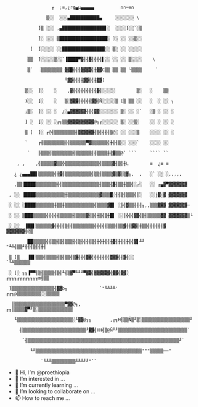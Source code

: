  

 

 

                     ╓  ;≡,¿rg▄µ▄▄▄▄▄          ∩∩─≡∩

                   ▒░░  ░░░▄███████████▄     ░░░░░░░ \

                ]▒ ░░░ ,▄████████████████▌░  ░░░░]░░`░▒

                ]░ ░░░ ▒██████████████████░ ]░ ░░ ░░▒░░

             [  ]░░░░░ ░░████████████████░░ ▒░ ░░ ░░░░░

            ▒▒  ]░░░░░▒░░`▐████▀▓╢╢▓╢╣╣╣▌░░ ░░ ░░ ▒░░░░    \

            ▒`   ▒▒▒▒▒▒▒▒ ▓▓█╣╣╢▓▓▓▓╣╫▓▓C▒▒ ▒▒ ▒▒ └▒▒▒▒     `

                          ╙▓▓╣╣╢╫▓▓╣╣╫▓▓[

           ▒░░  ]░    ░    ,▓╣╣╣╣╣╣╣╢╢▓╣░░░░░        ▒░   ░    ▒▒

           )░░  ]░    ░   ▒░▓▓▓╢╣╣╣╣▓▓╣Ñ░░░░░▒ [▒ ▒▒ ░░   ░  ░ ░░ ┐

           ;▒░  ]░ ░░ ░  ¿░▄▓▓▓▓▓▓╢╣╣▓▓░░░░░░░ ▒░ ░░ ░`   ░▒ ░ ░░ ░

           ] ░  ]░ ░░ ░╓╗▒▒▓▓▓▓▓▓▓▓▓▓@╖╓░░░░░░ ▒░ ░░▒░    ░░ ░ ░░ ░

           ▒ ]  ]░ ╓@╢▒▒▒▒▒▒▒▒╢▓▓▓▓▓▓╢▒╣╢╢╢▒@░ ░░ ░░░▒    ░░░░ ░░ ░

           `    ╒╣▒▒▒▒▒▒▒▒╣╣▒▒▒▒▒▒▀▓▒▒▒▒▒▒╣╫╣╢▒░░ ░░░`    ░░░░ ░░

            `   ╟▒▒▒╣▒▒▒▒▒▒▒▒╣▒▒▒▒▒▒╢╢▒▒▒▒╫╢▓▒▒@` ```     ```` ``

        , ,    ,╣▒▒▒▒▒▓▒▒╬▒▒▒▒▒▒▒▒▒▒▒▒▒╣▒▒▒▒▓╢▒╣╫L        ≡  ¿≡ ≡

       ¿ ¿▄▄▄██▌▒▒▒▒▒▒╣╫▓╢▒▒▒▒▒▒▒▒▒▒╣▒▒╢▒▒▒▒▓▒▓╢▒▓╖,  ,   ░` ░░ ░,,,,,

       ,▒▒▐████▒▒▒▒▒▒▒▒╣╣▒▒▒▒▒▒▒▒▒▒▒▒▒▒╢▒▒▒╢▓╢▒▒╫▒▒╣░┌░   ░░ ╓▄▓▀▓▓▓▓▓▓▓

     , ░░ ▐████▒▒▒▒▒▒▒▒▒▒▒╫▒▒▒▒▒▒▒▒▒▒▒▒▓▒▒▒█░╢╢▒╢▒▒▒╣║░   ░░j▓░▓ ▓▓▓▓▓▓▓

     ░ ░░ ░████▒▒▒▒▒▒▒╫▒▒╫▒▒▒▒▒▒▒▒▒▒▒╣▒▒▒▒▓█▌ ░╟╣▓▒▒╢╢╢╖,,▒▒▒▓▓▓ ▓▓▓▓▓▓▓─

     ░ ░░ ▒███▒▒▒▒▒╣╣╣╣╣▒▒▒▒▒╢▒▒▒▒▓╢▒╣╫▒╣▒╫█▌ ░░║╬╣╣▓▓╣▒╢▒▒▒▒▒▓▓ ▓▓▓▓▓▓▓▒└

     ░ ░░  ▐██▌▒▒▒▒▒▒▓╣╣╣╢▒╢╢▒▒▒▒▒▒▒▒╣╣╣╣╢▒▒▒╢▒▒▓╢╢▓▓╣╫▒▒╣╢╢╢╢╢▓ ▓▓▓▓▓▓▓╣@▒

            ██▒▒▒▒▒╣╣▒▒╣▒╢▒▒▒╢╣▒╢╣╢╣▒╢╫╬╫╣╢╫▓╢╫╢╢╫╣╣▓▌╨╜     "╨╩╣▒▒╜╢╢╢▒╢╢╫╢

     ▒ ]▒   ▐█▌▒▒▒╣▒▒▒▒╣▒╢▒▒╣▒▓╢╢╣▓▓╣╣╣╢╢╣╣▓▓▓╣╢▓╣░░               `╙╩▒▒▒▒▒▒

     ░ ]░ ╖╖▐▀▀╢▒╢▒▒▒▒╢▒╣╨╣▒▓▀╙╜╜▀▓▓╣▓▓▓▓▓▓╣▓▓╣▓▓░          ╓╖╖╖╓╓╓╓╖╖╖╥m╣▒▒

     ]▒▒▒▒▒▒▒▒▒▒▒▒▒▒▒▒╢▓▓b╖            `"╙╩╜╩'         ╓╓╖p▒▒▒▒▒▒▒▒▒░░▒▒▒▒▒

      ║▒▒▒▒▒▒▒▒▒▒▒▒▒▒▒▒▒▒▒▀▓▓@╖,                  ╓╖║▒▒▒▒▓▀╜▒░▒▒▒▒▒▒▒▒▒▒▒▒▒

       ╙▒▒▒▒▒▒▒▒▒▒▒▒▒▒▒▒▒▒▒▒▒░╙▓▓@╖╖       ,╓╗H╢▒▒Ñ▒╜▒░▒▒▒▒▒▒▒▒▒▒▒▒▒▒▒▒▒▒╜

         ╢▒▒▒▒▒▒▒▒▒▒▒▒▒▒▒▒▒▒▒▒▒▒▒▒╜▓▓╣HH╣▒@Ñ╜╜▒▒▒▒▒▒▒▒▒▒▒▒▒▒▒▒▒▒▒▒▒▒▒▒▒▒`

          `╢▒▒▒▒▒▒▒▒▒▒▒▒▒▒▒▒▒▒▒▒▒▒▒▒▒▒▒▒▒▒▒▒▒▒▒▒▒▒▒▒▒▒▒▒▒▒▒▒▒▒▒▒▒▒▒▒▒╜`

             ╙╜▒▒▒▒▒▒▒▒▒▒▒▒▒▒▒▒▒▒▒▒▒▒▒▒▒▒▒▒▒▒▒▒▒▒▒▒▒▒▒▒"""▒▒▒▒▒──"

                 `╙╨╨▒▒▒▒▒▒▒▒▒╨╨╨╜╜"``

 

 

 

 

 

 
- 👋 Hi, I’m @proethiopia
- 👀 I’m interested in ...
- 🌱 I’m currently learning ...
- 💞️ I’m looking to collaborate on ...
- 📫 How to reach me ...

<!---
proethiopia/proethiopia is a ✨ special ✨ repository because its `README.md` (this file) appears on your GitHub profile.
You can click the Preview link to take a look at your changes.
--->
